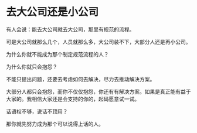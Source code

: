 # 去大公司还是小公司

有人会说：能去大公司就去大公司，那里有规范的流程。

可是大公司就那么几个，人员就那么多，大公司装不下，大部分人还是再小公司。

为什么你就不能成为那个制定规范流程的人？

为什么你就只会抱怨？

不能只提出问题，还要去考虑如何去解决，尽力去推动解决方案。

大部分人都只会抱怨，而你不仅仅抱怨，你还有有解决方案。如果是真正能有益于大家的。我相信大家还是会支持的你的，起码愿意试一试。

话语权不够，说话不顶用？

那你就先努力成为那个可以说得上话的人。
